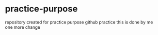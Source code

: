 # practice-purpose
repository created for practice purpose
github practice
this is done by me
one more change